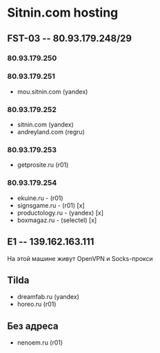 # Sitnin.com hosting

## FST-03 -- 80.93.179.248/29

### 80.93.179.250

### 80.93.179.251

* mou.sitnin.com (yandex)

### 80.93.179.252

* sitnin.com (yandex)
* andreyland.com (regru)

### 80.93.179.253

* getprosite.ru (r01)

### 80.93.179.254

* ekuine.ru - (r01)
* signsgame.ru - (r01) [x]
* productology.ru - (yandex) [x]
* boxmagaz.ru - (selectel) [x]

## E1 -- 139.162.163.111

На этой машине живут OpenVPN и Socks-прокси

## Tilda

* dreamfab.ru (yandex)
* horeo.ru (r01)

## Без адреса

* nenoem.ru (r01)
